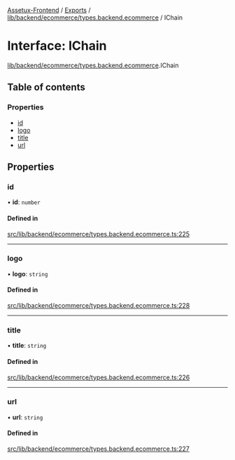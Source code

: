 [Assetux-Frontend](../README.md) / [Exports](../modules.md) / [lib/backend/ecommerce/types.backend.ecommerce](../modules/lib_backend_ecommerce_types_backend_ecommerce.md) / IChain

# Interface: IChain

[lib/backend/ecommerce/types.backend.ecommerce](../modules/lib_backend_ecommerce_types_backend_ecommerce.md).IChain

## Table of contents

### Properties

- [id](lib_backend_ecommerce_types_backend_ecommerce.IChain.md#id)
- [logo](lib_backend_ecommerce_types_backend_ecommerce.IChain.md#logo)
- [title](lib_backend_ecommerce_types_backend_ecommerce.IChain.md#title)
- [url](lib_backend_ecommerce_types_backend_ecommerce.IChain.md#url)

## Properties

### id

• **id**: `number`

#### Defined in

[src/lib/backend/ecommerce/types.backend.ecommerce.ts:225](https://github.com/ASSETUX/frontend/blob/9a68660/src/lib/backend/ecommerce/types.backend.ecommerce.ts#L225)

___

### logo

• **logo**: `string`

#### Defined in

[src/lib/backend/ecommerce/types.backend.ecommerce.ts:228](https://github.com/ASSETUX/frontend/blob/9a68660/src/lib/backend/ecommerce/types.backend.ecommerce.ts#L228)

___

### title

• **title**: `string`

#### Defined in

[src/lib/backend/ecommerce/types.backend.ecommerce.ts:226](https://github.com/ASSETUX/frontend/blob/9a68660/src/lib/backend/ecommerce/types.backend.ecommerce.ts#L226)

___

### url

• **url**: `string`

#### Defined in

[src/lib/backend/ecommerce/types.backend.ecommerce.ts:227](https://github.com/ASSETUX/frontend/blob/9a68660/src/lib/backend/ecommerce/types.backend.ecommerce.ts#L227)
